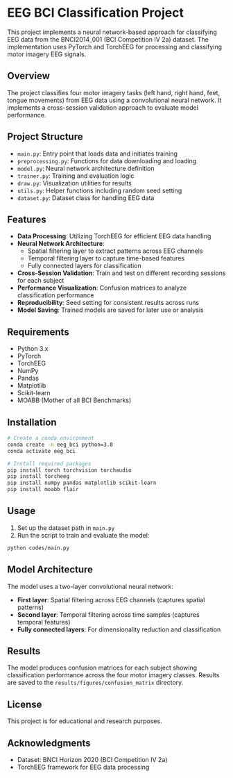 # EEG BCI Classification Project

This project implements a neural network-based approach for classifying EEG data from the BNCI2014_001 (BCI Competition IV 2a) dataset. The implementation uses PyTorch and TorchEEG for processing and classifying motor imagery EEG signals.

## Overview

The project classifies four motor imagery tasks (left hand, right hand, feet, tongue movements) from EEG data using a convolutional neural network. It implements a cross-session validation approach to evaluate model performance.

## Project Structure

- `main.py`: Entry point that loads data and initiates training
- `preprocessing.py`: Functions for data downloading and loading
- `model.py`: Neural network architecture definition
- `trainer.py`: Training and evaluation logic
- `draw.py`: Visualization utilities for results
- `utils.py`: Helper functions including random seed setting
- `dataset.py`: Dataset class for handling EEG data

## Features

- **Data Processing**: Utilizing TorchEEG for efficient EEG data handling
- **Neural Network Architecture**: 
  - Spatial filtering layer to extract patterns across EEG channels
  - Temporal filtering layer to capture time-based features
  - Fully connected layers for classification
- **Cross-Session Validation**: Train and test on different recording sessions for each subject
- **Performance Visualization**: Confusion matrices to analyze classification performance
- **Reproducibility**: Seed setting for consistent results across runs
- **Model Saving**: Trained models are saved for later use or analysis

## Requirements

- Python 3.x
- PyTorch
- TorchEEG
- NumPy
- Pandas
- Matplotlib
- Scikit-learn
- MOABB (Mother of all BCI Benchmarks)

## Installation

```bash
# Create a conda environment
conda create -n eeg_bci python=3.8
conda activate eeg_bci

# Install required packages
pip install torch torchvision torchaudio
pip install torcheeg
pip install numpy pandas matplotlib scikit-learn
pip install moabb flair
```

## Usage

1. Set up the dataset path in `main.py`
2. Run the script to train and evaluate the model:

```bash
python codes/main.py
```

## Model Architecture

The model uses a two-layer convolutional neural network:
- **First layer**: Spatial filtering across EEG channels (captures spatial patterns)
- **Second layer**: Temporal filtering across time samples (captures temporal features)
- **Fully connected layers**: For dimensionality reduction and classification

## Results

The model produces confusion matrices for each subject showing classification performance across the four motor imagery classes. Results are saved to the `results/figures/confusion_matrix` directory.

## License

This project is for educational and research purposes.

## Acknowledgments

- Dataset: BNCI Horizon 2020 (BCI Competition IV 2a)
- TorchEEG framework for EEG data processing

